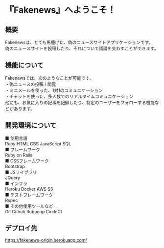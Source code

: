 # 『Fakenews』へようこそ！

## 概要
Fakenewsは、とても馬鹿げた、偽のニュースサイトアプリケーションです。  
偽のニュースサイトを投稿したり、それについて議論を交わすことができます。  

## 機能について
Fakenewsでは、次のようなことが可能です。  
・偽ニュースの投稿 / 閲覧  
・ミニメールを使った、1対1のコミュニケーション  
・チャットを使った、多人数でのリアルタイムコミュニケーション  
他にも、お気に入りの記事を記録したり、特定のユーザーをフォローする機能などがあります。  

## 開発環境について
■ 使用言語  
Ruby HTML CSS JavaScript SQL  
■ フレームワーク  
Ruby on Rails  
■ CSSフレームワーク  
Bootstrap  
■ JSライブラリ  
JQuery  
■ インフラ  
Heroku Docker AWS S3  
■ テストフレームワーク  
Rspec  
■ その他使用ツールなど  
Git Github Rubocop CircleCI  

## デプロイ先
https://fakenews-origin.herokuapp.com/
